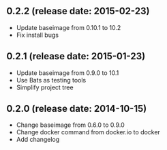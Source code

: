 ## 0.2.2 (release date: 2015-02-23)
  - Update baseimage from 0.10.1 to 10.2
  - Fix install bugs

## 0.2.1 (release date: 2015-01-23)
  - Update baseimage from 0.9.0 to 10.1
  - Use Bats as testing tools
  - Simplify project tree
  
## 0.2.0 (release date: 2014-10-15)
  - Change baseimage from 0.6.0 to 0.9.0
  - Change docker command from docker.io to docker
  - Add changelog
